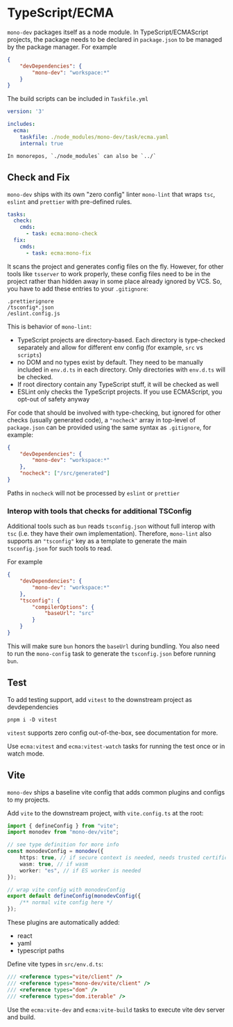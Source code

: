 # TypeScript/ECMA

`mono-dev` packages itself as a node module. In TypeScript/ECMAScript
projects, the package needs to be declared in `package.json` to be
managed by the package manager. For example
```json
{
    "devDependencies": {
        "mono-dev": "workspace:*"
    }
}
```

The build scripts can be included in `Taskfile.yml`
```yaml
version: '3'

includes:
  ecma:
    taskfile: ./node_modules/mono-dev/task/ecma.yaml
    internal: true
```

```admonish note
In monorepos, `./node_modules` can also be `../`
```

## Check and Fix
`mono-dev` ships with its own "zero config" linter `mono-lint` that wraps
`tsc`, `eslint` and `prettier` with pre-defined rules.

```yaml
tasks:
  check:
    cmds:
      - task: ecma:mono-check
  fix:
    cmds:
      - task: ecma:mono-fix
```

It scans the project and generates config files on the fly.
However, for other tools like `tsserver` to work properly, these config files need to be in the project
rather than hidden away in some place already ignored by VCS.
So, you have to add these entries to your `.gitignore`:
```
.prettierignore
/tsconfig*.json
/eslint.config.js
```

This is behavior of `mono-lint`:
- TypeScript projects are directory-based. Each directory is type-checked separately
  and allow for different env config (for example, `src` vs `scripts`)
- no DOM and no types exist by default. They need to be manually included in `env.d.ts`
  in each directory. Only directories with `env.d.ts` will be checked.
- If root directory contain any TypeScript stuff, it will be checked as well
- ESLint only checks the TypeScript projects. If you use ECMAScript, you opt-out of safety anyway

For code that should be involved with type-checking, but ignored for other checks (usually generated code),
a `"nocheck"` array in top-level of `package.json` can be provided using the same syntax as `.gitignore`,
for example:
```json
{
    "devDependencies": {
        "mono-dev": "workspace:*"
    },
    "nocheck": ["/src/generated"]
}
```
Paths in `nocheck` will not be processed by `eslint` or `prettier`

### Interop with tools that checks for additional TSConfig
Additional tools such as `bun` reads `tsconfig.json` without
full interop with `tsc` (i.e. they have their own implementation).
Therefore, `mono-lint` also supports an `"tsconfig"` key as a template
to generate the main `tsconfig.json` for such tools to read.

For example
```json
{
    "devDependencies": {
        "mono-dev": "workspace:*"
    },
    "tsconfig": {
        "compilerOptions": {
            "baseUrl": "src"
        }
    }
}
```

This will make sure `bun` honors the `baseUrl` during bundling.
You also need to run the `mono-config` task to generate the `tsconfig.json`
before running `bun`.

## Test
To add testing support, add `vitest` to the downstream project as devdependencies
```
pnpm i -D vitest
```
`vitest` supports zero config out-of-the-box, see documentation for more.

Use `ecma:vitest` and `ecma:vitest-watch` tasks for running the test once or in watch mode.

## Vite
`mono-dev` ships a baseline vite config that adds common plugins
and configs to my projects.

Add `vite` to the downstream project, with `vite.config.ts` at the root:
```typescript
import { defineConfig } from "vite";
import monodev from "mono-dev/vite";

// see type definition for more info
const monodevConfig = monodev({
    https: true, // if secure context is needed, needs trusted certificate
    wasm: true, // if wasm
    worker: "es", // if ES worker is needed
});

// wrap vite config with monodevConfig
export default defineConfig(monodevConfig({
    /** normal vite config here */
});
```

These plugins are automatically added:
- react
- yaml
- typescript paths

Define vite types in `src/env.d.ts`:
```typescript
/// <reference types="vite/client" />
/// <reference types="mono-dev/vite/client" />
/// <reference types="dom" />
/// <reference types="dom.iterable" />
```

Use the `ecma:vite-dev` and `ecma:vite-build` tasks to execute vite
dev server and build.
